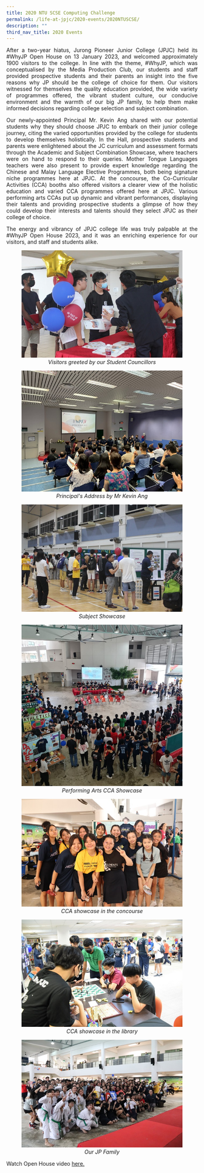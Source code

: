```yaml
---
title: 2020 NTU SCSE Computing Challenge
permalink: /life-at-jpjc/2020-events/2020NTUSCSE/
description: ""
third_nav_title: 2020 Events
---
```


<div align= justify>

<p>After a two-year hiatus, Jurong Pioneer Junior College (JPJC) held its #WhyJP Open House on 13 January 2023, and welcomed approximately 1900 visitors to the college. In line with the theme, #WhyJP, which was conceptualised by the Media Production Club, our students and staff provided prospective students and their parents an insight into the five reasons why JP should be the college of choice for them. Our visitors witnessed for themselves the quality education provided, the wide variety of programmes offered, the vibrant student culture, our conducive environment and the warmth of our big JP family, to help them make informed decisions regarding college selection and subject combination.	</p>
	
<p>Our newly-appointed Principal Mr. Kevin Ang shared with our potential students why they should choose JPJC to embark on their junior college journey, citing the varied opportunities provided by the college for students to develop themselves holistically. In the Hall, prospective students and parents were enlightened about the JC curriculum and assessment formats through the Academic and Subject Combination Showcase, where teachers were on hand to respond to their queries. Mother Tongue Languages teachers were also present to provide expert knowledge regarding the Chinese and Malay Language Elective Programmes, both being signature niche programmes here at JPJC. At the concourse, the Co-Curricular Activities (CCA) booths also offered visitors a clearer view of the holistic education and varied CCA programmes offered here at JPJC. Various performing arts CCAs put up dynamic and vibrant performances, displaying their talents and providing prospective students a glimpse of how they could develop their interests and talents should they select JPJC as their college of choice.</p>

<p>The energy and vibrancy of JPJC college life was truly palpable at the #WhyJP Open House 2023, and it was an enriching experience for our visitors, and staff and students alike.</p>

<figure>
<img src="https://raw.githubusercontent.com/isomerpages/moe-jpjc/staging/images/Life%20%40%20JPJC/2023%20Events/Open%20House/1%20Visitors%20greeted%20by%20our%20Student%20Councillors.jpeg">
<figcaption align="center"><em>Visitors greeted by our Student Councillors
</em>
</figcaption>	</figure>

<figure>
<img src="https://raw.githubusercontent.com/isomerpages/moe-jpjc/staging/images/Life%20%40%20JPJC/2023%20Events/Open%20House/2%20Principal_s%20Address%20by%20Mr%20Kevin%20Ang.jpeg">
<figcaption align="center"><em>Principal's Address by Mr Kevin Ang
</em>
</figcaption>	</figure>
	
<figure>
<img src="https://raw.githubusercontent.com/isomerpages/moe-jpjc/staging/images/Life%20%40%20JPJC/2023%20Events/Open%20House/3%20Subject%20Showcase.jpeg">
<figcaption align="center"><em>Subject Showcase
</em>
</figcaption>	</figure>
	
<figure>
<img src="https://raw.githubusercontent.com/isomerpages/moe-jpjc/staging/images/Life%20%40%20JPJC/2023%20Events/Open%20House/4%20Performing%20Arts%20CCA%20Showcase.jpeg">
<figcaption align="center"><em>Performing Arts CCA Showcase
</em>
</figcaption>	</figure>
	
<figure>
<img src="https://raw.githubusercontent.com/isomerpages/moe-jpjc/staging/images/Life%20%40%20JPJC/2023%20Events/Open%20House/5%20CCA%20showcase%20in%20the%20concourse.jpg">
<figcaption align="center"><em>CCA showcase in the concourse
</em>
</figcaption>	</figure>
	
<figure>
<img src="https://raw.githubusercontent.com/isomerpages/moe-jpjc/staging/images/Life%20%40%20JPJC/2023%20Events/Open%20House/6%20CCA%20showcase%20in%20the%20library.jpg">
<figcaption align="center"><em>CCA showcase in the library
</em>
</figcaption>	</figure>
	
<figure>
<img src="https://raw.githubusercontent.com/isomerpages/moe-jpjc/staging/images/Life%20%40%20JPJC/2023%20Events/Open%20House/7%20Our%20JP%20Family.jpg">
<figcaption align="center"><em>Our JP Family
</em>
</figcaption>	</figure>

<p>Watch Open House video <a href="https://www.youtube.com/watch?v=bX2LuHExZPQ">here.</a></p>	

	
	
</div>